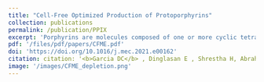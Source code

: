 ```yaml
---
title: "Cell-Free Optimized Production of Protoporphyrins"
collection: publications
permalink: /publication/PPIX
excerpt: 'Porphyrins are molecules composed of one or more cyclic tetrapyrroles whose aromaticity enable semiconductor-like properties, making them useful in a broad range of applications, including artificial photosynthesis and light harvesting, catalysis, single-molecule electronics, sensors, nonlinear optics, and chemical warfare agent degradation. Due to its utility in this work we take advantage of porphyrins as both molecules of interest and as an easily detectable products in a cell-free extract to i) show our ability to produce porphyrins using enriched cell-free extracts, ii) explore consolidating the extract source cells into a single co-culture fermentation in order to limit the need for multiple extract productions, and iii) rapidly generate ideal cofactor and substrate mixtures using DBTL-cycles powered by Design of Experiments (DOE).'
pdf: '/files/pdf/papers/CFME.pdf'
doi: 'https://doi.org/10.1016/j.mec.2021.e00162'
citation: citation: '<b>Garcia DC</b> , Dinglasan E , Shrestha H, Abraham PE, Hettich RL, Doktycz MJ. <i>Met Eng Comms</i>, 2021.'
image: '/images/CFME_depletion.png'
---
```

